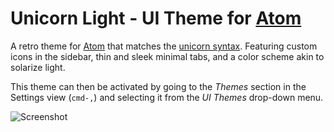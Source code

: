 # Unicorn Light - UI Theme for [Atom](https://atom.io/)

A retro theme for [Atom](https://atom.io) that matches the [unicorn syntax](https://atom.io/packages/unicorn-light-syntax).
Featuring custom icons in the sidebar, thin and sleek minimal tabs, and a color scheme akin to solarize light.

This theme can then be activated by going to the _Themes_ section in the Settings view (`cmd-,`) and selecting it from the _UI Themes_ drop-down menu.

![Screenshot](https://github.com/unicorn/atom-unicorn-light-ui/raw/master/screenshot.png)

